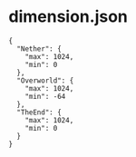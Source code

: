 # dimension.json
```jsonc
{
  "Nether": {
    "max": 1024,
    "min": 0
  },
  "Overworld": {
    "max": 1024,
    "min": -64
  },
  "TheEnd": {
    "max": 1024,
    "min": 0
  }
}

```
